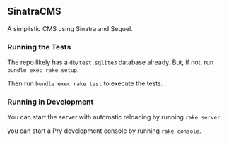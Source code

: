 ## SinatraCMS

A simplistic CMS using Sinatra and Sequel.

### Running the Tests

The repo likely has a `db/test.sqlite3` database already. But, if not,
run `bundle exec rake setup`.

Then run `bundle exec rake test` to execute the tests.

### Running in Development

You can start the server with automatic reloading by running `rake server`.

you can start a Pry development console by running `rake console`.
